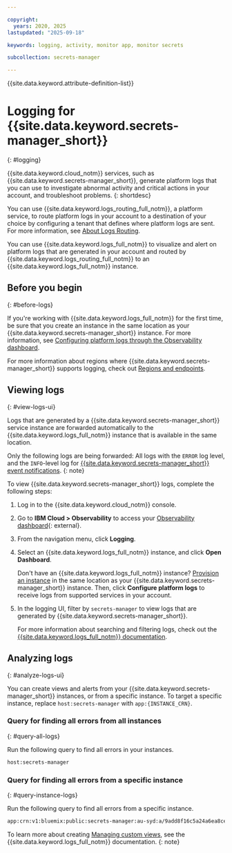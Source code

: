 ```yaml
---

copyright:
  years: 2020, 2025
lastupdated: "2025-09-18"

keywords: logging, activity, monitor app, monitor secrets

subcollection: secrets-manager

---
```


{{site.data.keyword.attribute-definition-list}}


# Logging for {{site.data.keyword.secrets-manager_short}}
{: #logging}

{{site.data.keyword.cloud_notm}} services, such as {{site.data.keyword.secrets-manager_short}}, generate platform logs that you can use to investigate abnormal activity and critical actions in your account, and troubleshoot problems.
{: shortdesc}

You can use {{site.data.keyword.logs_routing_full_notm}}, a platform service, to route platform logs in your account to a destination of your choice by configuring a tenant that defines where platform logs are sent. For more information, see [About Logs Routing](/docs/logs-router?topic=logs-router-about).

You can use {{site.data.keyword.logs_full_notm}} to visualize and alert on platform logs that are generated in your account and routed by {{site.data.keyword.logs_routing_full_notm}} to an {{site.data.keyword.logs_full_notm}} instance.

## Before you begin
{: #before-logs}

If you're working with {{site.data.keyword.logs_full_notm}} for the first time, be sure that you create an instance in the same location as your {{site.data.keyword.secrets-manager_short}} instance. For more information, see [Configuring platform logs through the Observability dashboard](/docs/cloud-logs?topic=cloud-logs-observe&interface=ui).

For more information about regions where {{site.data.keyword.secrets-manager_short}} supports logging, check out [Regions and endpoints](/docs/secrets-manager?topic=secrets-manager-endpoints).

## Viewing logs
{: #view-logs-ui}

Logs that are generated by a {{site.data.keyword.secrets-manager_short}} service instance are forwarded automatically to the {{site.data.keyword.logs_full_notm}} instance that is available in the same location.

Only the following logs are being forwarded: All logs with the `ERROR` log level, and the `INFO`-level log for [{{site.data.keyword.secrets-manager_short}} event notifications](/docs/secrets-manager?topic=secrets-manager-event-notifications&interface=ui#event-notifications-list).
{: note}
  
To view {{site.data.keyword.secrets-manager_short}} logs, complete the following steps:

1. Log in to the {{site.data.keyword.cloud_notm}} console.
2. Go to **IBM Cloud > Observability** to access your [Observability dashboard](https://{DomainName}/observability/overview){: external}.
3. From the navigation menu, click **Logging**.
4. Select an {{site.data.keyword.logs_full_notm}} instance, and click **Open Dashboard**.

    Don't have an {{site.data.keyword.logs_full_notm}} instance? [Provision an instance](/docs/cloud-logs?topic=cloud-logs-instance-provision&interface=ui) in the same location as your {{site.data.keyword.secrets-manager_short}} instance. Then, click **Configure platform logs** to receive logs from supported services in your account.
5. In the logging UI, filter by `secrets-manager` to view logs that are generated by {{site.data.keyword.secrets-manager_short}}.

    For more information about searching and filtering logs, check out the [{{site.data.keyword.logs_full_notm}} documentation](/docs/cloud-logs?topic=cloud-logs-query-data-filter&interface=ui).


## Analyzing logs
{: #analyze-logs-ui}

You can create views and alerts from your {{site.data.keyword.secrets-manager_short}} instances, or from a specific instance. To target a specific instance, replace `host:secrets-manager` with `app:{INSTANCE_CRN}`.

### Query for finding all errors from all instances
{: #query-all-logs}

Run the following query to find all errors in your instances.

```sh
host:secrets-manager
```

### Query for finding all errors from a specific instance
{: #query-instance-logs}

Run the following query to find all errors from a specific instance.

```sh
app:crn:v1:bluemix:public:secrets-manager:au-syd:a/9add8f16c5a24a6ea8ce5d8b89b15b28:ee536f33-48ce-4125-ae4a-37b46cdc802d::
```

To learn more about creating [Managing custom views](/docs/cloud-logs?topic=cloud-logs-custom_views&interface=ui), see the {{site.data.keyword.logs_full_notm}} documentation.
{: note}
